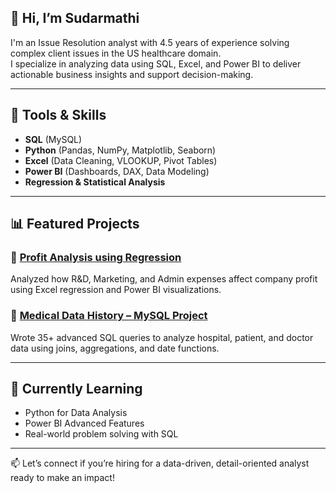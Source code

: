## 👋 Hi, I’m Sudarmathi

I'm an Issue Resolution analyst with 4.5 years of experience solving complex client issues in the US healthcare domain.  
I specialize in analyzing data using SQL, Excel, and Power BI to deliver actionable business insights and support decision-making.

---

## 🔧 Tools & Skills
- **SQL** (MySQL)
- **Python** (Pandas, NumPy, Matplotlib, Seaborn)
- **Excel** (Data Cleaning, VLOOKUP, Pivot Tables)
- **Power BI** (Dashboards, DAX, Data Modeling)
- **Regression & Statistical Analysis**

---

## 📊 Featured Projects

### 🔹 [Profit Analysis using Regression](https://github.com/Sudar2024/Profit-Analysis-using-Regression-)
Analyzed how R&D, Marketing, and Admin expenses affect company profit using Excel regression and Power BI visualizations.

### 🔹 [Medical Data History – MySQL Project](https://github.com/Sudar2024/Medical-Data-History-Project-Using-MySQL)
Wrote 35+ advanced SQL queries to analyze hospital, patient, and doctor data using joins, aggregations, and date functions.

---

## 🌱 Currently Learning
- Python for Data Analysis
- Power BI Advanced Features
- Real-world problem solving with SQL

---

📫 Let’s connect if you’re hiring for a data-driven, detail-oriented analyst ready to make an impact!
